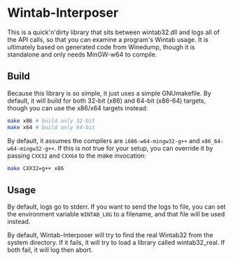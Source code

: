 # Wintab-Interposer
This is a quick'n'dirty library that sits between wintab32.dll and logs all of the API calls, so that you can examine a program's Wintab usage. It is ultimately based on generated code from Winedump, though it is standalone and only needs MinGW-w64 to compile.

## Build
Because this library is so simple, it just uses a simple GNUmakefile. By default, it will build for both 32-bit (x86) and 64-bit (x86-64) targets, though you can use the x86/x64 targets instead:

```sh
make x86 # build only 32-bit
make x64 # build only 64-bit
```

By default, it assumes the compilers are `i686-w64-mingw32-g++` and `x86_64-w64-mingw32-g++`. If this is not true for your setup, you can override it by passing `CXX32` and `CXX64` to the make invocation:

```sh
make CXX32=g++ x86
```

## Usage
By default, logs go to stderr. If you want to send the logs to file, you can set the environment variable `WINTAB_LOG` to a filename, and that file will be used instead.

By default, Wintab-Interposer will try to find the real Wintab32 from the system directory. If it fails, it will try to load a library called wintab32_real. If both fail, it will log then abort.
